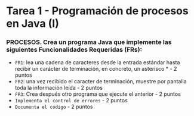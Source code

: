 # Tarea 1 - Programación de procesos en Java (I)
### PROCESOS. Crea un programa Java que implemente las siguientes Funcionalidades Requeridas (FRs):

- `FR1`: lea una cadena de caracteres desde la entrada estándar hasta recibir un carácter de terminación, en concreto, un asterisco * - 2 puntos
- `FR2`: una vez recibido el caracter de terminación, muestre por pantalla toda la información leída - 2 puntos
- `FR3`: Crea después otro programa que ejecute el anterior - 2 puntos
- `Implementa el control de errores` - 2 puntos
- `Documenta el código` - 2 puntos